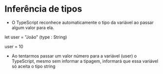 # Inferência de tipos

- O TypeScript reconhece automaticamente o tipo da variável ao passar algum valor para ela.

let user = "João" (type : String)

user = 10

- Ao tentarmos passar um valor número para a variável (user) o TypeScript, mesmo sem informar a tipagem, informará que essa variável só aceita o tipo string